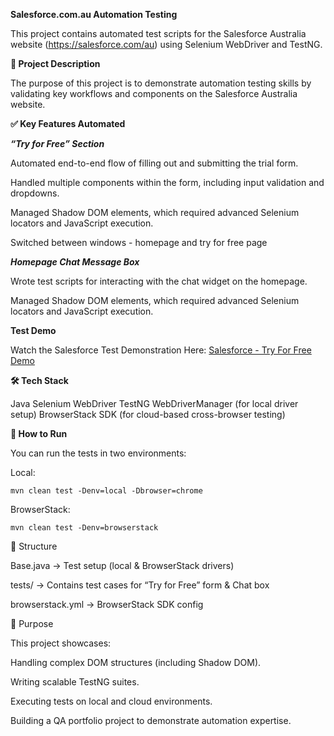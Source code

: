 **Salesforce.com.au Automation Testing**

This project contains automated test scripts for the Salesforce Australia website (https://salesforce.com/au) using Selenium WebDriver and TestNG.

**📌 Project Description**

The purpose of this project is to demonstrate automation testing skills by validating key workflows and components on the Salesforce Australia website.



**✅ Key Features Automated**

***“Try for Free” Section***

Automated end-to-end flow of filling out and submitting the trial form.

Handled multiple components within the form, including input validation and dropdowns.

Managed Shadow DOM elements, which required advanced Selenium locators and JavaScript execution.

Switched between windows - homepage and try for free page

***Homepage Chat Message Box***

Wrote test scripts for interacting with the chat widget on the homepage.

Managed Shadow DOM elements, which required advanced Selenium locators and JavaScript execution.




**Test Demo**

Watch the Salesforce Test Demonstration Here: 
[Salesforce - Try For Free Demo](https://www.loom.com/share/35b54a7a4bd84c1a8d93651a4b742190?sid=795fc3ee-1609-4b2f-bfeb-d1ba6186514c)




**🛠️ Tech Stack**

Java
Selenium WebDriver
TestNG
WebDriverManager (for local driver setup)
BrowserStack SDK (for cloud-based cross-browser testing)

**🚀 How to Run**

You can run the tests in two environments:

Local:

```
mvn clean test -Denv=local -Dbrowser=chrome
```

BrowserStack:

```
mvn clean test -Denv=browserstack
```
📂 Structure

Base.java → Test setup (local & BrowserStack drivers)

tests/ → Contains test cases for “Try for Free” form & Chat box

browserstack.yml → BrowserStack SDK config

🎯 Purpose

This project showcases:

Handling complex DOM structures (including Shadow DOM).

Writing scalable TestNG suites.

Executing tests on local and cloud environments.

Building a QA portfolio project to demonstrate automation expertise.
